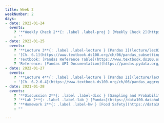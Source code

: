 ```yaml
---
title: Week 2
weekNumber: 2
days:
- date: 2022-01-24
  events:
    ? '**Weekly Check 2**{: .label .label-proj } [Weekly Check 2](https://forms.gle/9dBShKNncZxNb3DJA) (due Jan 31)'
    : ''
- date: 2022-01-25
  events:
    ? '**Lecture 3**{: .label .label-lecture } [Pandas I](lecture/lec03)'
    : '[Ch. 6.1](https://www.textbook.ds100.org/ch/06/pandas_subsetting.html), [6.5](https://www.textbook.ds100.org/ch/06/pandas_other_reps.html)'
    ? 'Textbook: [Pandas Reference Table](https://www.textbook.ds100.org/ch/a04/ref_pandas.html)'
    ? 'Reference: [Pandas API Documentation](https://pandas.pydata.org/pandas-docs/stable/reference/index.html)'
- date: 2022-01-27
  events:
    ? '**Lecture 4**{: .label .label-lecture } [Pandas II](lecture/lec04)'
    : '[Ch. 6.2-6.4](https://www.textbook.ds100.org/ch/06/pandas_aggregating.html)'
- date: 2021-01-28
  events:
    ? '**Discussion 2**{: .label .label-disc } [Sampling and Probability, Pandas](https://drive.google.com/file/d/1mFuGnkzAu_knU2c0MHE8LRuXnfhu6kIY/view?usp=sharing) ([code](https://data100.datahub.berkeley.edu/hub/user-redirect/git-pull?repo=https%3A%2F%2Fgithub.com%2FDS-100%2Fsp22&branch=main&urlpath=lab%2Ftree%2Fsp22%2Fdisc%2Fdisc02)) ([solutions](https://drive.google.com/file/d/1XensuGem7943tF8cfvdA7fCrYcMf1yrJ/view?usp=sharing)) ([recording](https://youtube.com/playlist?list=PLQCcNQgUcDfqlqrU2DOxIio7n2LABbsvV))'
    ? '**Lab 2**{: .label .label-lab } [Pandas](https://data100.datahub.berkeley.edu/hub/user-redirect/git-pull?repo=https%3A%2F%2Fgithub.com%2FDS-100%2Fsp22&branch=main&urlpath=lab%2Ftree%2Fsp22%2Flab%2Flab02) (due Feb 1)'
    ? '**Homework 2**{: .label .label-hw } [Food Safety](https://data100.datahub.berkeley.edu/hub/user-redirect/git-pull?repo=https%3A%2F%2Fgithub.com%2FDS-100%2Fsp22&branch=main&urlpath=lab%2Ftree%2Fsp22%2Fhw%2Fhw02) (due Feb 3)'
    : ""

---
```

